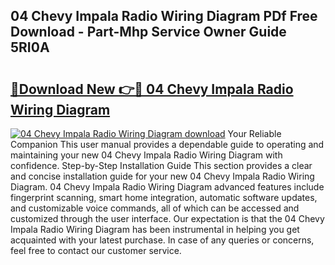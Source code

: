 ## 04 Chevy Impala Radio Wiring Diagram PDf Free Download - Part-Mhp Service Owner Guide 5RI0A

# <h2><a href="http://dfmo3jj.blite.top/?on=04+Chevy+Impala+Radio+Wiring+Diagram">🔗Download New 👉🔴 04 Chevy Impala Radio Wiring Diagram</a></h2>

[![04 Chevy Impala Radio Wiring Diagram download](https://i.imgur.com/lujVjoI.png)](http://dfmo3jj.blite.top/?on=04+Chevy+Impala+Radio+Wiring+Diagram)
Your Reliable Companion This user manual provides a dependable guide to operating and maintaining your new 04 Chevy Impala Radio Wiring Diagram with confidence. Step-by-Step Installation Guide This section provides a clear and concise installation guide for your new 04 Chevy Impala Radio Wiring Diagram. 04 Chevy Impala Radio Wiring Diagram advanced features include fingerprint scanning, smart home integration, automatic software updates, and customizable voice commands, all of which can be accessed and customized through the user interface. Our expectation is that the 04 Chevy Impala Radio Wiring Diagram has been instrumental in helping you get acquainted with your latest purchase. In case of any queries or concerns, feel free to contact our customer service.
